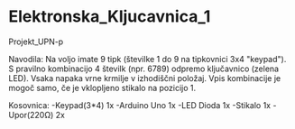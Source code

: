 # Elektronska_Kljucavnica_1
Projekt_UPN-p

Navodila:
Na voljo imate 9 tipk (številke 1 do 9 na tipkovnici 3x4 "keypad"). S pravilno kombinacijo 4 številk (npr. 6789) odpremo ključavnico (zelena LED). Vsaka napaka vrne krmilje v izhodiščni položaj. Vpis kombinacije je mogoč samo, če je vklopljeno stikalo na pozicijo 1.



Kosovnica:
   -Keypad(3*4)  1x
   -Arduino Uno  1x
   -LED Dioda    1x
   -Stikalo      1x
   -Upor(220Ω)   2x
   
